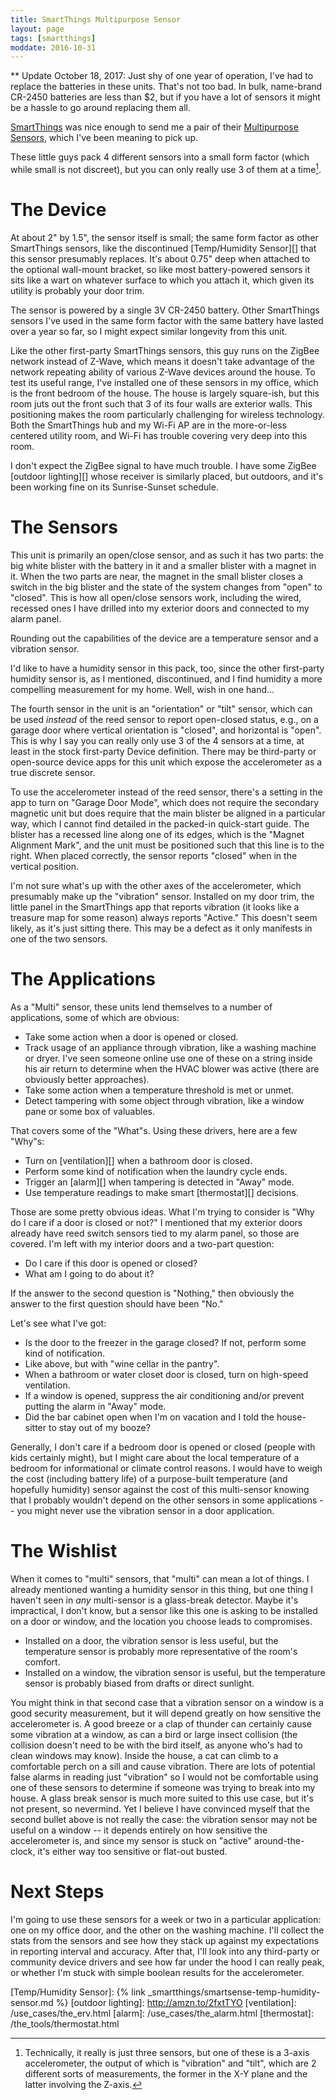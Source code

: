 ```yaml
---
title: SmartThings Multipurpose Sensor
layout: page
tags: [smartthings]
moddate: 2016-10-31
---
```


** Update October 18, 2017: Just shy of one year of operation, I've had to replace the batteries in these units. That's not too bad. In bulk, name-brand CR-2450 batteries are less than $2, but if you have a lot of sensors it might be a hassle to go around replacing them all.

[SmartThings](/the_tools/smartthings) was nice enough to send me a pair of their [Multipurpose Sensors](https://shop.smartthings.com/#!/products/samsung-smartthings-multipurpose-sensor), which I've been meaning to pick up.

These little guys pack 4 different sensors into a small form factor (which while small is not discreet), but you can only really use 3 of them at a time[^1].

[^1]: Technically, it really is just three sensors, but one of these is a 3-axis accelerometer, the output of which is "vibration" and "tilt", which are 2 different sorts of measurements, the former in the X-Y plane and the latter involving the Z-axis.

# The Device

At about 2" by 1.5", the sensor itself is small; the same form factor as other SmartThings sensors, like the discontinued [Temp/Humidity Sensor][] that this sensor presumably replaces. It's about 0.75" deep when attached to the optional wall-mount bracket, so like most battery-powered sensors it sits like a wart on whatever surface to which you attach it, which given its utility is probably your door trim.

The sensor is powered by a single 3V CR-2450 battery. Other SmartThings sensors I've used in the same form factor with the same battery have lasted over a year so far, so I might expect similar longevity from this unit.

Like the other first-party SmartThings sensors, this guy runs on the ZigBee network instead of Z-Wave, which means it doesn't take advantage of the network repeating ability of various Z-Wave devices around the house. To test its useful range, I've installed one of these sensors in my office, which is the front bedroom of the house. The house is largely square-ish, but this room juts out the front such that 3 of its four walls are exterior walls. This positioning makes the room particularly challenging for wireless technology. Both the SmartThings hub and my Wi-Fi AP are in the more-or-less centered utility room, and Wi-Fi has trouble covering very deep into this room.

I don't expect the ZigBee signal to have much trouble. I have some ZigBee [outdoor lighting][] whose receiver is similarly placed, but outdoors, and it's been working fine on its Sunrise-Sunset schedule.

# The Sensors

This unit is primarily an open/close sensor, and as such it has two parts: the big white blister with the battery in it and a smaller blister with a magnet in it. When the two parts are near, the magnet in the small blister closes a switch in the big blister and the state of the system changes from "open" to "closed". This is how all open/close sensors work, including the wired, recessed ones I have drilled into my exterior doors and connected to my alarm panel.

Rounding out the capabilities of the device are a temperature sensor and a vibration sensor.

I'd like to have a humidity sensor in this pack, too, since the other first-party humidity sensor is, as I mentioned, discontinued, and I find humidity a more compelling measurement for my home. Well, wish in one hand...

The fourth sensor in the unit is an "orientation" or "tilt" sensor, which can be used *instead* of the reed sensor to report open-closed status, e.g., on a garage door where vertical orientation is "closed", and horizontal is "open". This is why I say you can really only use 3 of the 4 sensors at a time, at least in the stock first-party Device definition. There may be third-party or open-source device apps for this unit which expose the accelerometer as a true discrete sensor.

To use the accelerometer instead of the reed sensor, there's a setting in the app to turn on "Garage Door Mode", which does not require the secondary magnetic unit but does require that the main blister be aligned in a particular way, which I cannot find detailed in the packed-in quick-start guide. The blister has a recessed line along one of its edges, which is the "Magnet Alignment Mark", and the unit must be positioned such that this line is to the right. When placed correctly, the sensor reports "closed" when in the vertical position.

I'm not sure what's up with the other axes of the accelerometer, which presumably make up the "vibration" sensor. Installed on my door trim, the little panel in the SmartThings app that reports vibration (it looks like a treasure map for some reason) always reports "Active." This doesn't seem likely, as it's just sitting there. This may be a defect as it only manifests in one of the two sensors.

# The Applications

As a "Multi" sensor, these units lend themselves to a number of applications, some of which are obvious:

* Take some action when a door is opened or closed.
* Track usage of an appliance through vibration, like a washing machine or dryer. I've seen someone online use one of these on a string inside his air return to determine when the HVAC blower was active (there are obviously better approaches).
* Take some action when a temperature threshold is met or unmet.
* Detect tampering with some object through vibration, like a window pane or some box of valuables.

That covers some of the "What"s. Using these drivers, here are a few "Why"s:

* Turn on [ventilation][] when a bathroom door is closed.
* Perform some kind of notification when the laundry cycle ends.
* Trigger an [alarm][] when tampering is detected in "Away" mode.
* Use temperature readings to make smart [thermostat][] decisions.

Those are some pretty obvious ideas. What I'm trying to consider is "Why do I care if a door is closed or not?" I mentioned that my exterior doors already have reed switch sensors tied to my alarm panel, so those are covered. I'm left with my interior doors and a two-part question:

* Do I care if this door is opened or closed?
* What am I going to do about it?

If the answer to the second question is "Nothing," then obviously the answer to the first question should have been "No."

Let's see what I've got:

* Is the door to the freezer in the garage closed? If not, perform some kind of notification.
* Like above, but with "wine cellar in the pantry".
* When a bathroom or water closet door is closed, turn on high-speed ventilation.
* If a window is opened, suppress the air conditioning and/or prevent putting the alarm in "Away" mode.
* Did the bar cabinet open when I'm on vacation and I told the house-sitter to stay out of my booze?

Generally, I don't care if a bedroom door is opened or closed (people with kids certainly might), but I might care about the local temperature of a bedroom for informational or climate control reasons. I would have to weigh the cost (including battery life) of a purpose-built temperature (and hopefully humidity) sensor against the cost of this multi-sensor knowing that I probably wouldn't depend on the other sensors in some applications -- you might never use the vibration sensor in a door application.

# The Wishlist

When it comes to "multi" sensors, that "multi" can mean a lot of things. I already mentioned wanting a humidity sensor in this thing, but one thing I haven't seen in *any* multi-sensor is a glass-break detector. Maybe it's impractical, I don't know, but a sensor like this one is asking to be installed on a door or window, and the location you choose leads to compromises.

* Installed on a door, the vibration sensor is less useful, but the temperature sensor is probably more representative of the room's comfort.
* Installed on a window, the vibration sensor is useful, but the temperature sensor is probably biased from drafts or direct sunlight.

You might think in that second case that a vibration sensor on a window is a good security measurement, but it will depend greatly on how sensitive the accelerometer is. A good breeze or a clap of thunder can certainly cause some vibration at a window, as can a bird or large insect collision (the collision doesn't need to be with the bird itself, as anyone who's had to clean windows may know). Inside the house, a cat can climb to a comfortable perch on a sill and cause vibration. There are lots of potential false alarms in reading just "vibration" so I would not be comfortable using one of these sensors to determine if someone was trying to break into my house. A glass break sensor is much more suited to this use case, but it's not present, so nevermind. Yet I believe I have convinced myself that the second bullet above is not really the case: the vibration sensor may not be useful on a window -- it depends entirely on how sensitive the accelerometer is, and since my sensor is stuck on "active" around-the-clock, it's either way too sensitive or flat-out busted.

# Next Steps

I'm going to use these sensors for a week or two in a particular application: one on my office door, and the other on the washing machine. I'll collect the stats from the sensors and see how they stack up against my expectations in reporting interval and accuracy. After that, I'll look into any third-party or community device drivers and see how far under the hood I can really peak, or whether I'm stuck with simple boolean results for the accelerometer.

[Temp/Humidity Sensor]: {% link _smartthings/smartsense-temp-humidity-sensor.md %}
[outdoor lighting]: http://amzn.to/2fxtTYO
[ventilation]: /use_cases/the_erv.html
[alarm]: /use_cases/the_alarm.html
[thermostat]: /the_tools/thermostat.html
